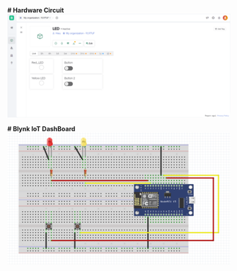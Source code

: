 **# Hardware Circuit**
![alt text](https://github.com/Brauuwu/ESP8266_Project/blob/main/Button_LED/BLYNK_BUTTON_LED.png)

**# Blynk IoT DashBoard**
![alt text](https://github.com/Brauuwu/ESP8266_Project/blob/main/Button_LED/Screenshot%202024-09-30%20160733.png)
